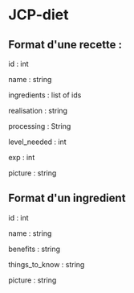 # JCP-diet

## Format d'une recette :

id : int

name : string

ingredients : list of ids

realisation : string

processing : String

level_needed : int

exp : int

picture : string

## Format d'un ingredient

id : int

name : string

benefits : string

things_to_know : string

picture : string
